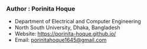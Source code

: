 ### Author : Porinita Hoque

- Department of Electrical and Computer Engineering </br>
- North South University, Dhaka, Bangladesh </br>
- Website: https://porinita-hoque.github.io/ </br>
- Email: porinitahoque1645@gmail.com
